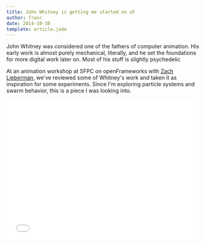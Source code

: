```yaml
---
title: John Whitney is getting me started on oF
author: franc
date: 2014-10-30
template: article.jade
---
```


John Whitney was considered one of the fathers of computer animation. His early work is almost purely mechanical, literally, and he set the foundations for more digital work later on. Most of his stuff is slightly psychedelic 

At an animation workshop at SFPC on openFrameworks with [Zach Lieberman](http://thesystemis.com/), we've reviewed some of Whitney's work and taken it as inspiration for some experiments. Since I'm exploring particle systems and swarm behavior, this is a piece I was looking into.

<div style="width: 500px; margin: 0 auto; margin-bottom: 1.52em"><iframe src="//player.vimeo.com/video/110486548" width="500" height="369" frameborder="0" webkitallowfullscreen mozallowfullscreen allowfullscreen></iframe></div>